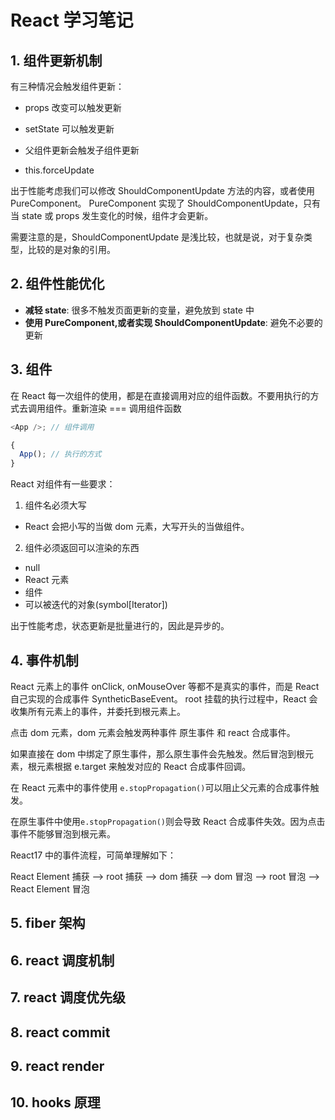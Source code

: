 <!--
 * Author  rhys.zhao
 * Date  2023-04-25 09:25:50
 * LastEditors  rhys.zhao
 * LastEditTime  2023-04-27 16:48:20
 * Description
-->

# React 学习笔记

## 1. 组件更新机制

有三种情况会触发组件更新：

- props 改变可以触发更新

- setState 可以触发更新

- 父组件更新会触发子组件更新

- this.forceUpdate

出于性能考虑我们可以修改 ShouldComponentUpdate 方法的内容，或者使用 PureComponent。 PureComponent 实现了 ShouldComponentUpdate，只有当 state 或 props 发生变化的时候，组件才会更新。

需要注意的是，ShouldComponentUpdate 是浅比较，也就是说，对于复杂类型，比较的是对象的引用。

## 2. 组件性能优化

- **减轻 state**: 很多不触发页面更新的变量，避免放到 state 中
- **使用 PureComponent,或者实现 ShouldComponentUpdate**: 避免不必要的更新

## 3. 组件

在 React 每一次组件的使用，都是在直接调用对应的组件函数。不要用执行的方式去调用组件。重新渲染 === 调用组件函数

```js
<App />; // 组件调用

{
  App(); // 执行的方式
}
```

React 对组件有一些要求：

1. 组件名必须大写

- React 会把小写的当做 dom 元素，大写开头的当做组件。

2. 组件必须返回可以渲染的东西

- null
- React 元素
- 组件
- 可以被迭代的对象(symbol[Iterator])

出于性能考虑，状态更新是批量进行的，因此是异步的。

## 4. 事件机制

React 元素上的事件 onClick, onMouseOver 等都不是真实的事件，而是 React 自己实现的合成事件 SyntheticBaseEvent。
root 挂载的执行过程中，React 会收集所有元素上的事件，并委托到根元素上。

点击 dom 元素，dom 元素会触发两种事件 原生事件 和 react 合成事件。

如果直接在 dom 中绑定了原生事件，那么原生事件会先触发。然后冒泡到根元素，根元素根据 e.target 来触发对应的 React 合成事件回调。

在 React 元素中的事件使用 `e.stopPropagation()`可以阻止父元素的合成事件触发。

在原生事件中使用`e.stopPropagation()`则会导致 React 合成事件失效。因为点击事件不能够冒泡到根元素。

React17 中的事件流程，可简单理解如下：

React Element 捕获 --> root 捕获 --> dom 捕获 --> dom 冒泡 --> root 冒泡 --> React Element 冒泡

## 5. fiber 架构

## 6. react 调度机制

## 7. react 调度优先级

## 8. react commit

## 9. react render

## 10. hooks 原理
